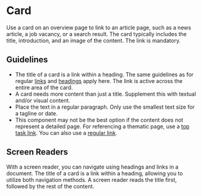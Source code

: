 # Card

Use a card on an overview page to link to an article page, such as a news article, a job vacancy, or a search result.
The card typically includes the title, introduction, and an image of the content.
The link is mandatory.

## Guidelines

- The title of a card is a link within a heading.
  The same guidelines as for regular [links](?path=/docs/react_navigation-link--docs) and [headings](?path=/docs/react_text-heading--docs) apply here.
  The link is active across the entire area of the card.
- A card needs more content than just a title.
  Supplement this with textual and/or visual content.
- Place the text in a regular paragraph.
  Only use the smallest text size for a tagline or date.
- This component may not be the best option if the content does not represent a detailed page.
  For referencing a thematic page, use a [top task link](?path=/docs/react_navigation-top-task-link--docs).
  You can also use a [regular link](?path=/docs/react_navigation-link--docs).

## Screen Readers

With a screen reader, you can navigate using headings and links in a document.
The title of a card is a link within a heading, allowing you to utilize both navigation methods.
A screen reader reads the title first, followed by the rest of the content.
